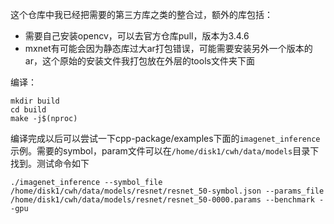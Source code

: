 这个仓库中我已经把需要的第三方库之类的整合过，额外的库包括：
- 需要自己安装opencv，可以去官方仓库pull，版本为3.4.6
- mxnet有可能会因为静态库过大ar打包错误，可能需要安装另外一个版本的ar，这个原始的安装文件我打包放在外层的tools文件夹下面

编译：
```shell
mkdir build
cd build
make -j$(nproc)
```
编译完成以后可以尝试一下cpp-package/examples下面的`imagenet_inference`示例。需要的symbol，param文件可以在`/home/disk1/cwh/data/models`目录下找到。测试命令如下
```shell
./imagenet_inference --symbol_file /home/disk1/cwh/data/models/resnet/resnet_50-symbol.json --params_file /home/disk1/cwh/data/models/resnet/resnet_50-0000.params --benchmark --gpu
```